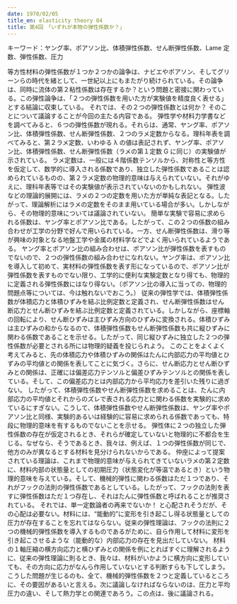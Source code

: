 ```yaml
---
date: 1970/02/05
title_en: elasticity theory 04
title: 第4回　「いずれが本物の弾性係数か？」
---
```


キーワード：ヤング率、ポアソン比、体積弾性係数、せん断弾性係数、Lame 定数、弾性係数、圧力

等方性材料の弾性係数が１つか２つかの論争は、ナビエやポアソン、そしてグリーンらの時代を緒として、一世紀以上にもまたがり続けられている。その論争は、同時に流体の第２粘性係数は存在するか？という問題と密接に関わっている。この弾性論争は、「２つの弾性係数を用いた方が実験値を精度良く表せる」とする結論に収束している。
それでは、その２つの弾性係数とは何か？ そのことについて議論することが今回の主たる内容である。
弾性学や材料力学書などを調べてみると、６つの弾性係数が現れる。それらは、通常、ヤング率、ポアソン比、体積弾性係数、せん断弾性係数、２つのラメ定数からなる。理科年表を調べてみると、第２ラメ定数、いわゆる λ の値は表記されず、ヤング率、ポアソン比、体積弾性係数、せん断弾性係数（ラメの第１定数 G に同じ）の実験値が示されている。
ラメ定数は、一般には４階係数テンソルから、対称性と等方性を仮定して、数学的に導入される係数であり、独立した弾性係数であることは認められているものの、第２ラメ定数の物理的意味は与えられていない。それがゆえに、理科年表等ではその実験値が表示されていないのかもしれない。
弾性波などの理論的展開には、ラメの２つの定数を用いた方が単純な表記となる。したがって、理論解析にはラメの定数をそのまま用いている場合が多い。しかしながら、その物理的意味については議論されていない。
簡単な実験で容易に求められる係数は、ヤング率とポアソン比である。したがって、この２つの係数の組み合わせが工学の分野で好んで用いられている。一方、せん断弾性係数は、滑り等が興味の対象となる地盤工学や金属の材料学などでよく用いられているようである。
ヤング率とポアソン比の組み合わせは、ポアソン比が弾性係数を表すものでないので、２つの弾性係数の組み合わせになれない。ヤング率は、ポアソン比を導入して初めて、実材料の弾性係数を表す形になっているので、ポアソン比が弾性係数を表すものでない限り、工学的に便利な実験定数となり得ても、物理的に定義される弾性係数にはなり得ない。（ポアソン比の導入に当っての、物理的問題点等については、今は触れないでおこう。）
従来の弾性学では、体積弾性係数が体積応力と体積ひずみを結ぶ比例定数と定義され、せん断弾性係数はせん断応力とせん断ひずみを結ぶ比例定数と定義されている。しかしながら、座標軸の回転により、せん断ひずみは主ひずみ方向のひずみに変換される。体積ひずみは主ひずみの和からなるので、体積弾性係数もせん断弾性係数も共に縦ひずみに関わる係数であることを示せる。したがって、同じ縦ひずみに独立した２つの弾性係数が必要とされる所には物理的疑義を投じられよう。
このことをよくよく考えてみると、先の体積応力や体積ひずみの関係はたんに内部応力の平均値とひずみの平均値との関係を表してことに気づく。さらに、せん断応力とせん断ひずみとの関係は、正確には偏差応力テンソルと偏差ひずみテンソルとの関係を表している。そして、この偏差応力とは内部応力から平均応力を差引いた残りに過ぎない。
したがって、体積弾性係数やせん断弾性係数を求めることは、たんに内部応力の平均値とそれからのズレで表される応力とに関わる係数を実験的に求めているにすぎない。こうして、体積弾性係数やせん断弾性係数は、ヤング率やポアソン比と同様、実験的あるいは経験的に容易に求められる係数であっても、特段に物理的意味を有するものでないことを示せる。
弾性体に２つの独立した弾性係数の存在が仮定されるとき、それらが確定していないと物理的に不都合を生じる。なぜなら、そうであるとき、我々は、例えば、１つの弾性係数が同じで、他方のみが異なるとする材料を見分けられないからである。
仲座によって提案されている理論は、これまで物理的意味が与えられてきていないラメの第２定数に、材料内部の状態量としての初期圧力（状態変化が等温であるとき）という物理的意味を与えている。そして、機械的弾性に関わる係数はただ１つであり、それがフックの法則の弾性係数であるとしている。したがって、フックの法則を表すに弾性係数はただ１つ存在し、それはたんに弾性係数と呼ばれることが推奨されている。
それでは、単一定数論者の再来でないか！ と心配されそうだが、その心配は必要ない。材料には、“能動的”に変形を引き起こし得る状態量としての圧力が存在することを忘れてはならない。従来の弾性理論は、フックの法則に２つの機械的弾性係数を導入するものであるがために、自ら作用して材料に変形を引き起こさせるような（能動的な）内部応力の存在を見出だしていない。
材料の１軸圧縮の横方向応力と横ひずみとの関係を例にとればすぐに理解されるように、従来の弾性理論に則るとき、我々は、材料がいかように横方向に変形していても、その方向に応力がなんら作用していないとする判断すらも下してしまう。
こうした問題が生じるのも、全て、機械的弾性係数を２つと定義しているところに、その要因があるいと言える。次に議論しなければならないのは、圧力と平均圧力の違い、そして熱力学との関連であろう。この点は、後に議論される。
